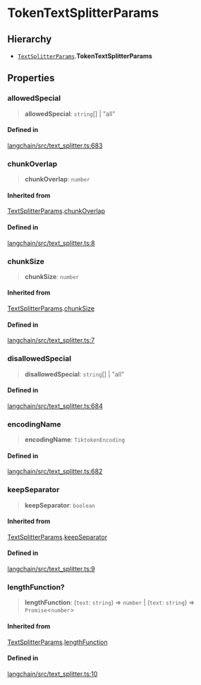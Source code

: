 TokenTextSplitterParams
=======================

Hierarchy[](#hierarchy "Direct link to Hierarchy")
---------------------------------------------------

*   [`TextSplitterParams`](/docs/api/text_splitter/interfaces/TextSplitterParams).**TokenTextSplitterParams**

Properties[](#properties "Direct link to Properties")
------------------------------------------------------

### allowedSpecial[](#allowedspecial "Direct link to allowedSpecial")

> **allowedSpecial**: `string`\[\] | "all"

#### Defined in[](#defined-in "Direct link to Defined in")

[langchain/src/text\_splitter.ts:683](https://github.com/hwchase17/langchainjs/blob/1c1274d/langchain/src/text_splitter.ts#L683)

### chunkOverlap[](#chunkoverlap "Direct link to chunkOverlap")

> **chunkOverlap**: `number`

#### Inherited from[](#inherited-from "Direct link to Inherited from")

[TextSplitterParams](/docs/api/text_splitter/interfaces/TextSplitterParams).[chunkOverlap](/docs/api/text_splitter/interfaces/TextSplitterParams#chunkoverlap)

#### Defined in[](#defined-in-1 "Direct link to Defined in")

[langchain/src/text\_splitter.ts:8](https://github.com/hwchase17/langchainjs/blob/1c1274d/langchain/src/text_splitter.ts#L8)

### chunkSize[](#chunksize "Direct link to chunkSize")

> **chunkSize**: `number`

#### Inherited from[](#inherited-from-1 "Direct link to Inherited from")

[TextSplitterParams](/docs/api/text_splitter/interfaces/TextSplitterParams).[chunkSize](/docs/api/text_splitter/interfaces/TextSplitterParams#chunksize)

#### Defined in[](#defined-in-2 "Direct link to Defined in")

[langchain/src/text\_splitter.ts:7](https://github.com/hwchase17/langchainjs/blob/1c1274d/langchain/src/text_splitter.ts#L7)

### disallowedSpecial[](#disallowedspecial "Direct link to disallowedSpecial")

> **disallowedSpecial**: `string`\[\] | "all"

#### Defined in[](#defined-in-3 "Direct link to Defined in")

[langchain/src/text\_splitter.ts:684](https://github.com/hwchase17/langchainjs/blob/1c1274d/langchain/src/text_splitter.ts#L684)

### encodingName[](#encodingname "Direct link to encodingName")

> **encodingName**: `TiktokenEncoding`

#### Defined in[](#defined-in-4 "Direct link to Defined in")

[langchain/src/text\_splitter.ts:682](https://github.com/hwchase17/langchainjs/blob/1c1274d/langchain/src/text_splitter.ts#L682)

### keepSeparator[](#keepseparator "Direct link to keepSeparator")

> **keepSeparator**: `boolean`

#### Inherited from[](#inherited-from-2 "Direct link to Inherited from")

[TextSplitterParams](/docs/api/text_splitter/interfaces/TextSplitterParams).[keepSeparator](/docs/api/text_splitter/interfaces/TextSplitterParams#keepseparator)

#### Defined in[](#defined-in-5 "Direct link to Defined in")

[langchain/src/text\_splitter.ts:9](https://github.com/hwchase17/langchainjs/blob/1c1274d/langchain/src/text_splitter.ts#L9)

### lengthFunction?[](#lengthfunction "Direct link to lengthFunction?")

> **lengthFunction**: (`text`: `string`) => `number` | (`text`: `string`) => `Promise`<`number`\>

#### Inherited from[](#inherited-from-3 "Direct link to Inherited from")

[TextSplitterParams](/docs/api/text_splitter/interfaces/TextSplitterParams).[lengthFunction](/docs/api/text_splitter/interfaces/TextSplitterParams#lengthfunction)

#### Defined in[](#defined-in-6 "Direct link to Defined in")

[langchain/src/text\_splitter.ts:10](https://github.com/hwchase17/langchainjs/blob/1c1274d/langchain/src/text_splitter.ts#L10)